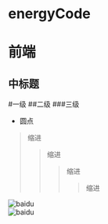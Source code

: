 # energyCode
前端
====

中标题
-----

#一级
##二级
###三级

* 圆点

>缩进
>>缩进
>>>缩进
>>>>缩进

![baidu](http://www.baidu.com/img/bdlogo.gif "百度logo")  
![baidu](https://github.com/815129099/energyCode/tree/master/src/assets/img/login-bg.jpg "login.logo")  
